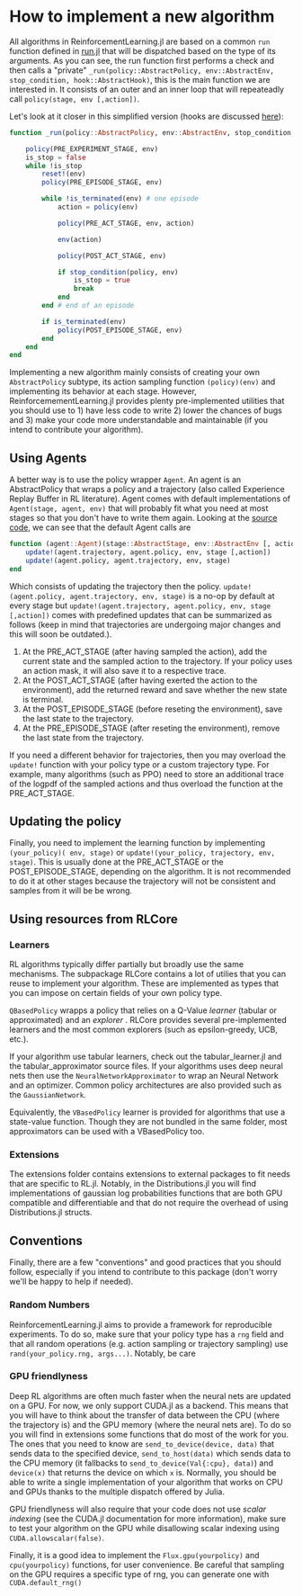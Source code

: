 # How to implement a new algorithm

All algorithms in ReinforcementLearning.jl are based on a common `run` function defined in [run.jl](./../../src/ReinforcementLearningCore/src/core/run.jl) that will be dispatched based on the type of its arguments. As you can see, the run function first performs a check and then calls a "private" `_run(policy::AbstractPolicy, env::AbstractEnv, stop_condition, hook::AbstractHook)`, this is the main function we are interested in. It consists of an outer and an inner loop that will repeateadly call `policy(stage, env [,action])`. 

Let's look at it closer in this simplified version (hooks are discussed [here](./How_to_use_hooks.md)):

```julia
function _run(policy::AbstractPolicy, env::AbstractEnv, stop_condition, hook::AbstractHook)

    policy(PRE_EXPERIMENT_STAGE, env)
    is_stop = false
    while !is_stop
        reset!(env)
        policy(PRE_EPISODE_STAGE, env)

        while !is_terminated(env) # one episode
            action = policy(env)

            policy(PRE_ACT_STAGE, env, action)

            env(action)

            policy(POST_ACT_STAGE, env)

            if stop_condition(policy, env)
                is_stop = true
                break
            end
        end # end of an episode

        if is_terminated(env)
            policy(POST_EPISODE_STAGE, env)
        end
    end
end
```

Implementing a new algorithm mainly consists of creating your own `AbstractPolicy` subtype, its action sampling function `(policy)(env)` and implementing its behavior at each stage. However, ReinforcemementLearning.jl provides plenty pre-implemented utilities that you should use to 1) have less code to write 2) lower the chances of bugs and 3) make your code more understandable and maintainable (if you intend to contribute your algorithm). 

## Using Agents
A better way is to use the policy wrapper `Agent`. An agent is an AbstractPolicy that wraps a policy and a trajectory (also called Experience Replay Buffer in RL literature). Agent comes with default implementations of `Agent(stage, agent, env)` that will probably fit what you need at most stages so that you don't have to write them again. Looking at the [source code](./../../src/ReinforcementLearningCore/src/policies/agents/agent.jl/), we can see that the default Agent calls are  

```julia
function (agent::Agent)(stage::AbstractStage, env::AbstractEnv [, action])
    update!(agent.trajectory, agent.policy, env, stage [,action])
    update!(agent.policy, agent.trajectory, env, stage)
end
```

Which consists of updating the trajectory then the policy. `update!(agent.policy, agent.trajectory, env, stage)` is a no-op by default at every stage but `update!(agent.trajectory, agent.policy, env, stage [,action])` comes with predefined updates that can be summarized as follows (keep in mind that trajectories are undergoing major changes and this will soon be outdated.). 

1. At the PRE_ACT_STAGE (after having sampled the action), add the current state and the sampled action to the trajectory. If your policy uses an action mask, it will also save it to a respective trace.
2. At the POST_ACT_STAGE (after having exerted the action to the environment), add the returned reward and save whether the new state is terminal.
3. At the POST_EPISODE_STAGE (before reseting the environment), save the last state to the trajectory. 
4. At the PRE_EPISODE_STAGE (after reseting the environment), remove the last state from the trajectory. 

If you need a different behavior for trajectories, then you may overload the `update!` function with your policy type or a custom trajectory type. For example, many algorithms (such as PPO) need to store an additional trace of the logpdf of the sampled actions and thus overload the function at the PRE_ACT_STAGE.

## Updating the policy

Finally, you need to implement the learning function by implementing `(your_policy)( env, stage)` or `update!(your_policy, trajectory, env, stage)`. This is usually done at the PRE_ACT_STAGE or the POST_EPISODE_STAGE, depending on the algorithm. It is not recommended to do it at other stages because the trajectory will not be consistent and samples from it will be be wrong.  

## Using resources from RLCore

### Learners

RL algorithms typically differ partially but broadly use the same mechanisms. The subpackage RLCore contains a lot of utilies that you can reuse to implement your algorithm. These are implemented as types that you can impose on certain fields of your own policy type.

`QBasedPolicy` wrapps a policy that relies on a Q-Value _learner_ (tabular or approximated) and an _explorer_ . 
RLCore provides several pre-implemented learners and the most common explorers (such as epsilon-greedy, UCB, etc.). 

If your algorithm use tabular learners, check out the tabular_learner.jl and the tabular_approximator source files. If your algorithms uses deep neural nets then use the `NeuralNetworkApproximator` to wrap an Neural Network and an optimizer. Common policy architectures are also provided such as the `GaussianNetwork`.

Equivalently, the `VBasedPolicy` learner is provided for algorithms that use a state-value function. Though they are not bundled in the same folder, most approximators can be used with a VBasedPolicy too.

<!--- ### Batch samplers

 Since this is going to be outdated soon, I'll write this part later on when Trajectories.jl will be done -->


### Extensions

The extensions folder contains extensions to external packages to fit needs that are specific to RL.jl. Notably, in the Distributions.jl you will find implementations of gaussian log probabilities functions that are both GPU compatible and differentiable and that do not require the overhead of using Distributions.jl structs.

## Conventions
Finally, there are a few "conventions" and good practices that you should follow, especially if you intend to contribute to this package (don't worry we'll be happy to help if needed).
 
### Random Numbers
ReinforcementLearning.jl aims to provide a framework for reproducible experiments. To do so, make sure that your policy type has a `rng` field and that all random operations (e.g. action sampling or trajectory sampling) use `rand(your_policy.rng, args...)`. Notably, be care

### GPU friendlyness
Deep RL algorithms are often much faster when the neural nets are updated on a GPU. For now, we only support CUDA.jl as a backend. This means that you will have to think about the transfer of data between the CPU (where the trajectory is) and the GPU memory (where the neural nets are). To do so you will find in extensions some functions that do most of the work for you. The ones that you need to know are `send_to_device(device, data)` that sends data to the specified device, `send_to_host(data)` which sends data to the CPU memory (it fallbacks to `send_to_device(Val{:cpu}, data)`) and `device(x)` that returns the device on which `x` is. 
Normally, you should be able to write a single implementation of your algorithm that works on CPU and GPUs thanks to the multiple dispatch offered by Julia.

GPU friendlyness will also require that your code does not use _scalar indexing_ (see the CUDA.jl documentation for more information), make sure to test your algorithm on the GPU while disallowing scalar indexing using `CUDA.allowscalar(false)`.

Finally, it is a good idea to implement the `Flux.gpu(yourpolicy)` and `cpu(yourpolicy)` functions, for user convenience. Be careful that sampling on the GPU requires a specific type of rng, you can generate one with `CUDA.default_rng()`
